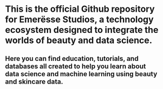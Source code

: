 # This is the official Github repository for Emerësse Studios, a technology ecosystem designed to integrate the worlds of beauty and data science. 
## Here you can find education, tutorials, and databases all created to help you learn about data science and machine learning using beauty and skincare data.

